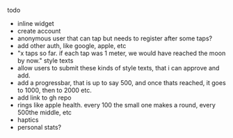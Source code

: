 todo

- inline widget
- create account
- anonymous user that can tap but needs to register after some taps?
- add other auth, like google, apple, etc
- "x taps so far. if each tap was 1 meter, we would have reached the moon by now." style texts
- allow users to submit these kinds of style texts, that i can approve and add.
- add a progressbar, that is up to say 500, and once thats reached, it goes to 1000, then to 2000 etc.
- add link to gh repo
- rings like apple health. every 100 the small one makes a round, every 500the middle, etc
- haptics
- personal stats?

